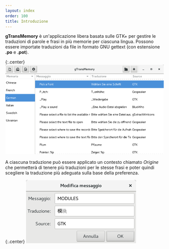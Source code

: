 ```yaml
---
layout: index
order: 100
title: Introduzione
---
```

**gTransMemory** è un'applicazione libera basata sulle GTK+ per gestire le
traduzioni di parole e frasi in più memorie per ciascuna lingua.
Possono essere importate traduzioni da file in formato GNU gettext
(con estensione **.po** e **.pot**).

{:.center}
![Finestra principale](/resources/gtransmemory/archive/latest/italian/main.png)

A ciascuna traduzione può essere applicato un contesto chiamato *Origine* che
permetterà di tenere più traduzioni per le stesse frasi e poter quindi scegliere
la traduzione più adeguata sulla base della preferenza.

{:.center}
![Finestra dettagli](/resources/gtransmemory/archive/latest/italian/detail.png)
